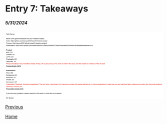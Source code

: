 # Entry 7: Takeaways
##### 5/31/2024

![alt text](image-9.png)

[Previous](entry06.md)

[Home](../README.md)



